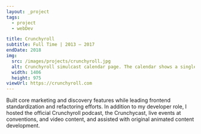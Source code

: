 ```yaml
---
layout: _project
tags:
  - project
  - webDev

title: Crunchyroll
subtitle: Full Time | 2013 – 2017
endDate: 2018
img:
  src: /images/projects/crunchyroll.jpg
  alt: Crunchyroll simulcast calendar page. The calendar shows a single week with a timeline of all the episodes that launch on each day.
  width: 1406
  height: 975
viewUrl: https://crunchyroll.com
---
```

Built core marketing and discovery features while leading frontend
standardization and refactoring efforts. In addition to my developer role, I
hosted the official Crunchyroll podcast, the Crunchycast, live events at
conventions, and video content, and assisted with original animated content
development.
